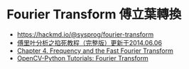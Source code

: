 # Fourier Transform 傅立葉轉換

* https://hackmd.io/@sysprog/fourier-transform
* [傅里叶分析之掐死教程（完整版）更新于2014.06.06](https://zhuanlan.zhihu.com/p/19763358)
* [Chapter 4. Frequency and the Fast Fourier Transform](https://www.oreilly.com/library/view/elegant-scipy/9781491922927/ch04.html)
* [OpenCV-Python Tutorials: Fourier Transform](https://opencv-python-tutroals.readthedocs.io/en/latest/py_tutorials/py_imgproc/py_transforms/py_fourier_transform/py_fourier_transform.html)